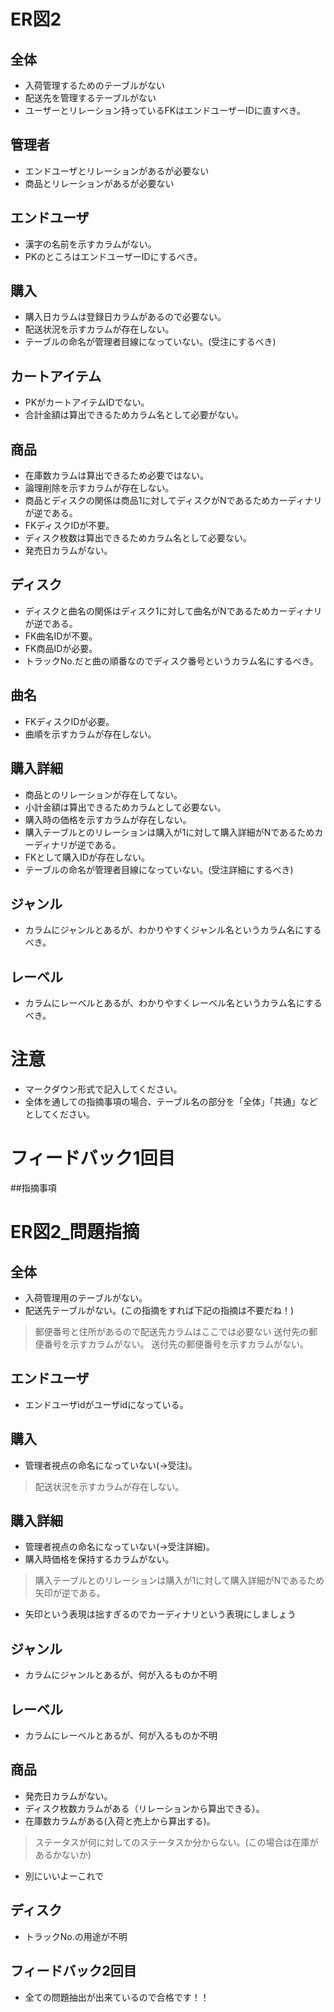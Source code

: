 # ER図2
## 全体
- 入荷管理するためのテーブルがない
- 配送先を管理するテーブルがない
- ユーザーとリレーション持っているFKはエンドユーザーIDに直すべき。

## 管理者
- エンドユーザとリレーションがあるが必要ない
- 商品とリレーションがあるが必要ない

## エンドユーザ
- 漢字の名前を示すカラムがない。
- PKのところはエンドユーザーIDにするべき。


## 購入
- 購入日カラムは登録日カラムがあるので必要ない。
- 配送状況を示すカラムが存在しない。
- テーブルの命名が管理者目線になっていない。(受注にするべき)

## カートアイテム
- PKがカートアイテムIDでない。
- 合計金額は算出できるためカラム名として必要がない。

## 商品
- 在庫数カラムは算出できるため必要ではない。
- 論理削除を示すカラムが存在しない。
- 商品とディスクの関係は商品1に対してディスクがNであるためカーディナリが逆である。
- FKディスクIDが不要。
- ディスク枚数は算出できるためカラム名として必要ない。
- 発売日カラムがない。

## ディスク
- ディスクと曲名の関係はディスク1に対して曲名がNであるためカーディナリが逆である。
- FK曲名IDが不要。
- FK商品IDが必要。
- トラックNo.だと曲の順番なのでディスク番号というカラム名にするべき。

## 曲名
- FKディスクIDが必要。
- 曲順を示すカラムが存在しない。

## 購入詳細
- 商品とのリレーションが存在してない。
- 小計金額は算出できるためカラムとして必要ない。
- 購入時の価格を示すカラムが存在しない。
- 購入テーブルとのリレーションは購入が1に対して購入詳細がNであるためカーディナリが逆である。
- FKとして購入IDが存在しない。
- テーブルの命名が管理者目線になっていない。(受注詳細にするべき)

## ジャンル
- カラムにジャンルとあるが、わかりやすくジャンル名というカラム名にするべき。

## レーベル
- カラムにレーベルとあるが、わかりやすくレーベル名というカラム名にするべき。

# 注意
* マークダウン形式で記入してください。
* 全体を通しての指摘事項の場合、テーブル名の部分を「全体」「共通」などとしてください。



# フィードバック1回目
##指摘事項
# ER図2_問題指摘
## 全体
- 入荷管理用のテーブルがない。
- 配送先テーブルがない。(この指摘をすれば下記の指摘は不要だね！)
> 郵便番号と住所があるので配送先カラムはここでは必要ない
> 送付先の郵便番号を示すカラムがない。
> 送付先の郵便番号を示すカラムがない。

## エンドユーザ
- エンドユーザidがユーザidになっている。


## 購入
- 管理者視点の命名になっていない(→受注)。
> 配送状況を示すカラムが存在しない。


## 購入詳細
- 管理者視点の命名になっていない(→受注詳細)。
- 購入時価格を保持するカラムがない。
>購入テーブルとのリレーションは購入が1に対して購入詳細がNであるため矢印が逆である。
- 矢印という表現は拙すぎるのでカーディナリという表現にしましょう

## ジャンル
- カラムにジャンルとあるが、何が入るものか不明

## レーベル
- カラムにレーベルとあるが、何が入るものか不明

## 商品
- 発売日カラムがない。
- ディスク枚数カラムがある（リレーションから算出できる）。
- 在庫数カラムがある(入荷と売上から算出する)。
> ステータスが何に対してのステータスか分からない。(この場合は在庫があるかないか)
- 別にいいよーこれで


## ディスク
- トラックNo.の用途が不明


## フィードバック2回目
- 全ての問題抽出が出来ているので合格です！！
